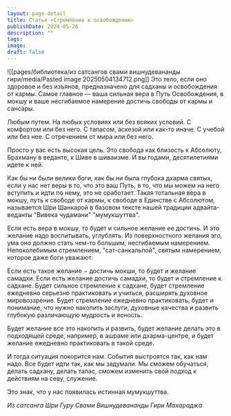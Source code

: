 ```yaml
---
layout: page-detail
title: Статья «Стремление к освобождению»
publishDate: 2024-05-26
description: ""
tags: 
image: 
draft: false
---
```

![[pages/библиотека/из сатсангов свами вишнудевананды гири/media/Pasted image 20250504134712.png]]
 Это тело, если оно здоровое и без изъянов, предназначено для садханы и освобождения от кармы. Самое главное — ваша сильная вера в Путь Освобождения, в мокшу и ваше несгибаемое намерение достичь свободы от кармы и сансары.

 Любым путем. На любых условиях или без всяких условий. С комфортом или без него. С тапасом, аскезой или как-то иначе. С учебой или без нее. С отречением от мира или без него.

 Просто у вас есть высокая цель. Это свобода как близость к Абсолюту, Брахману в веданте, к Шиве в шиваизме. И вы годами, десятилетиями идете к ней.

 Как бы ни были велики боги, как бы ни была глубока дхарма святых, если у нас нет веры в то, что это ваш Путь, в то, что мы можем на него вступить и идти по нему, это не сработает. Такая тотальная вера в мокшу, путь к свободе от кармы, к свободе в Единстве с Абсолютом, называется Шри Шанкарой в базовом тексте нашей традиции адвайта-веданты "Вивека чудамани" "мумукшуттва".

 Если есть вера в мокшу, то будет и сильное желание ее достичь. И это желание надо воспитывать, углублять. Из поверхностного желания эго, ума оно должно стать чем-то большим, несгибаемым намерением. Непоколебимым стремлением, "сат-санкальпой", святым намерением, которое даже боги уважают.

 Если есть такое желание − достичь мокши, то будет и желание самадхи. Если есть желание достичь самадхи, то будет и стремление к садхане. Будет сильное стремление к садхане, будет стремление ежедневно серьезно практиковать и учиться, расширять духовное мировоззрение. Будет стремление ежедневно практиковать, будет и понимание, что нужно накопить заслуги, духовные качества и развить глубокую различающую мудрость и ясность.

 Будет желание все это накопить и развить, будет желание делать это в подходящей среде, например, в ашраме или дхарма-центре, и будет желание ежедневно практиковать в такой среде.

 И тогда ситуация покорится нам. События выстроятся так, как нам надо. Все будет идти так, как мы задумали. Мы сможем обучаться, делать садхану, делать тапас, сможем изменить свой подход к действиям на севу, служение.

 Это знак, что у нас появилась истинная мумукшуттва.

*Из сатсанга Шри Гуру Свами Вишнудевананды Гири Махараджа*